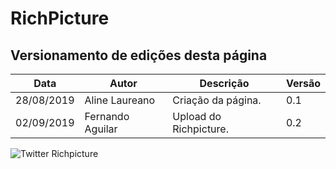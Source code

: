 # RichPicture

## Versionamento de edições desta página
| Data | Autor | Descrição | Versão |
|------|-------|-----------|--------|
| 28/08/2019 | Aline Laureano | Criação da página. | 0.1 |
| 02/09/2019 | Fernando Aguilar | Upload do Richpicture. | 0.2 |

![Twitter Richpicture](../images/richpicture.jpg)

